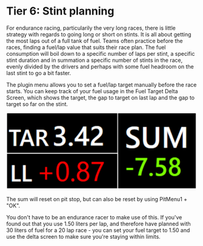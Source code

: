 # Tier 6: Stint planning

For endurance racing, particularily the very long races, there is little strategy with regards to going long or short on stints. It is all about getting the most laps out of a full tank of fuel. Teams often practice before the races, finding a fuel/lap value that suits their race plan. The fuel consumption will boil down to a specific number of laps per stint, a specific stint duration and in summation a specific number of stints in the race, evenly divided by the drivers and perhaps with some fuel headroom on the last stint to go a bit faster.

The plugin menu allows you to set a fuel/lap target manually before the race starts. You can keep track of your fuel usage in the Fuel Target Delta Screen, which shows the target, the gap to target on last lap and the gap to target so far on the stint.

![](../.gitbook/assets/image.png)

The sum will reset on pit stop, but can also be reset by using PitMenu1 + "OK".

You don't have to be an endurance racer to make use of this. If you've found out that you use 1.50 liters per lap, and therefore have planned with 30 liters of fuel for a 20 lap race - you can set your fuel target to 1.50 and use the delta screen to make sure you're staying within limits.&#x20;
